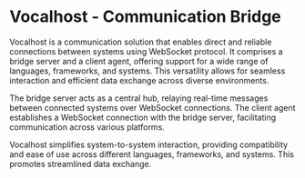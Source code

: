 # Vocalhost - Communication Bridge

Vocalhost is a communication solution that enables direct and reliable connections between systems using WebSocket protocol. It comprises a bridge server and a client agent, offering support for a wide range of languages, frameworks, and systems. This versatility allows for seamless interaction and efficient data exchange across diverse environments.

The bridge server acts as a central hub, relaying real-time messages between connected systems over WebSocket connections. The client agent establishes a WebSocket connection with the bridge server, facilitating communication across various platforms.

Vocalhost simplifies system-to-system interaction, providing compatibility and ease of use across different languages, frameworks, and systems. This promotes streamlined data exchange.

